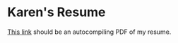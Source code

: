 # Karen's Resume
[This link](https://github.com/kc-george/Resume/releases/latest/download/main.pdf) should be an autocompiling PDF of my resume.
